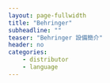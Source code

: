 ```yaml
---
layout: page-fullwidth
title: "Behringer"
subheadline: ""
teaser: "Behringer 設備簡介"
header: no
categories:
    - distributor
    - language
---
```

